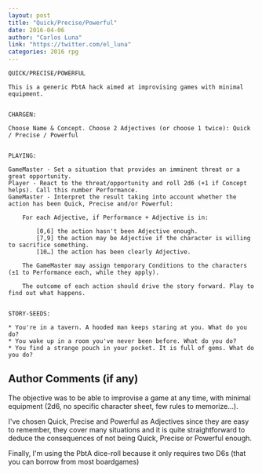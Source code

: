 ```yaml
---
layout: post
title: "Quick/Precise/Powerful"
date: 2016-04-06
author: "Carlos Luna"
link: "https://twitter.com/el_luna"
categories: 2016 rpg
---
```

```
QUICK/PRECISE/POWERFUL

This is a generic PbtA hack aimed at improvising games with minimal equipment.


CHARGEN:

Choose Name & Concept. Choose 2 Adjectives (or choose 1 twice): Quick / Precise / Powerful


PLAYING:

GameMaster - Set a situation that provides an imminent threat or a great opportunity.
Player - React to the threat/opportunity and roll 2d6 (+1 if Concept helps). Call this number Performance.
GameMaster - Interpret the result taking into account whether the action has been Quick, Precise and/or Powerful:

    For each Adjective, if Performance + Adjective is in:

        [0,6] the action hasn't been Adjective enough.
        [7,9] the action may be Adjective if the character is willing to sacrifice something.
        [10…] the action has been clearly Adjective.

    The GameMaster may assign temporary Conditions to the characters (±1 to Performance each, while they apply).

    The outcome of each action should drive the story forward. Play to find out what happens.


STORY-SEEDS:

* You're in a tavern. A hooded man keeps staring at you. What do you do?
* You wake up in a room you've never been before. What do you do?
* You find a strange pouch in your pocket. It is full of gems. What do you do?
```
## Author Comments (if any)

The objective was to be able to improvise a game at any time, with minimal equipment (2d6, no specific character sheet, few rules to memorize…).

I've chosen Quick, Precise and Powerful as Adjectives since they are easy to remember, they cover many situations and it is quite straightforward to deduce the consequences of not being Quick, Precise or Powerful enough.

Finally, I'm using the PbtA dice-roll because it only requires two D6s (that you can borrow from most boardgames)

